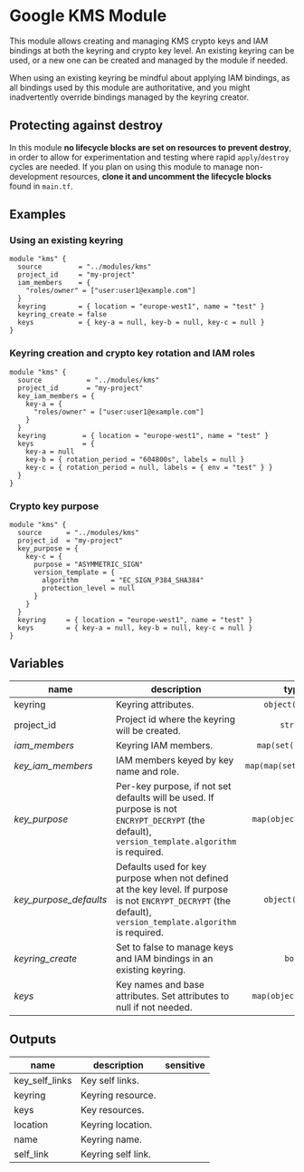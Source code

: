 # Google KMS Module

This module allows creating and managing KMS crypto keys and IAM bindings at both the keyring and crypto key level. An existing keyring can be used, or a new one can be created and managed by the module if needed.

When using an existing keyring be mindful about applying IAM bindings, as all bindings used by this module are authoritative, and you might inadvertently override bindings managed by the keyring creator.

## Protecting against destroy

In this module **no lifecycle blocks are set on resources to prevent destroy**, in order to allow for experimentation and testing where rapid `apply`/`destroy` cycles are needed. If you plan on using this module to manage non-development resources, **clone it and uncomment the lifecycle blocks** found in `main.tf`.

## Examples

### Using an existing keyring

```hcl
module "kms" {
  source         = "../modules/kms"
  project_id     = "my-project"
  iam_members    = {
    "roles/owner" = ["user:user1@example.com"]
  }
  keyring        = { location = "europe-west1", name = "test" }
  keyring_create = false
  keys           = { key-a = null, key-b = null, key-c = null }
}
```

### Keyring creation and crypto key rotation and IAM roles

```hcl
module "kms" {
  source           = "../modules/kms"
  project_id       = "my-project"
  key_iam_members = {
    key-a = {
      "roles/owner" = ["user:user1@example.com"]
    }
  }
  keyring         = { location = "europe-west1", name = "test" }
  keys            = {
    key-a = null
    key-b = { rotation_period = "604800s", labels = null }
    key-c = { rotation_period = null, labels = { env = "test" } }
  }
}
```

### Crypto key purpose

```hcl
module "kms" {
  source      = "../modules/kms"
  project_id  = "my-project"
  key_purpose = {
    key-c = {
      purpose = "ASYMMETRIC_SIGN"
      version_template = {
        algorithm        = "EC_SIGN_P384_SHA384"
        protection_level = null
      }
    }
  }
  keyring     = { location = "europe-west1", name = "test" }
  keys        = { key-a = null, key-b = null, key-c = null }
}
```

<!-- BEGIN TFDOC -->
## Variables

| name | description | type | required | default |
|---|---|:---: |:---:|:---:|
| keyring | Keyring attributes. | <code title="object&#40;&#123;&#10;location &#61; string&#10;name     &#61; string&#10;&#125;&#41;">object({...})</code> | ✓ |  |
| project_id | Project id where the keyring will be created. | <code title="">string</code> | ✓ |  |
| *iam_members* | Keyring IAM members. | <code title="map&#40;set&#40;string&#41;&#41;">map(set(string))</code> |  | <code title="">{}</code> |
| *key_iam_members* | IAM members keyed by key name and role. | <code title="map&#40;map&#40;set&#40;string&#41;&#41;&#41;">map(map(set(string)))</code> |  | <code title="">{}</code> |
| *key_purpose* | Per-key purpose, if not set defaults will be used. If purpose is not `ENCRYPT_DECRYPT` (the default), `version_template.algorithm` is required. | <code title="map&#40;object&#40;&#123;&#10;purpose &#61; string&#10;version_template &#61; object&#40;&#123;&#10;algorithm        &#61; string&#10;protection_level &#61; string&#10;&#125;&#41;&#10;&#125;&#41;&#41;">map(object({...}))</code> |  | <code title="">{}</code> |
| *key_purpose_defaults* | Defaults used for key purpose when not defined at the key level. If purpose is not `ENCRYPT_DECRYPT` (the default), `version_template.algorithm` is required. | <code title="object&#40;&#123;&#10;purpose &#61; string&#10;version_template &#61; object&#40;&#123;&#10;algorithm        &#61; string&#10;protection_level &#61; string&#10;&#125;&#41;&#10;&#125;&#41;">object({...})</code> |  | <code title="&#123;&#10;purpose          &#61; null&#10;version_template &#61; null&#10;&#125;">...</code> |
| *keyring_create* | Set to false to manage keys and IAM bindings in an existing keyring. | <code title="">bool</code> |  | <code title="">true</code> |
| *keys* | Key names and base attributes. Set attributes to null if not needed. | <code title="map&#40;object&#40;&#123;&#10;rotation_period &#61; string&#10;labels          &#61; map&#40;string&#41;&#10;&#125;&#41;&#41;">map(object({...}))</code> |  | <code title="">{}</code> |

## Outputs

| name | description | sensitive |
|---|---|:---:|
| key_self_links | Key self links. |  |
| keyring | Keyring resource. |  |
| keys | Key resources. |  |
| location | Keyring location. |  |
| name | Keyring name. |  |
| self_link | Keyring self link. |  |
<!-- END TFDOC -->
